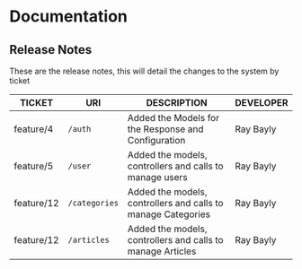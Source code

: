 # Documentation

## Release Notes

These are the release notes, this will detail the changes to the system by ticket 

| TICKET     | URI           | DESCRIPTION                                                   |  DEVELOPER                        |
| ------     | ------        | ------                                                        | ------                            |
| feature/4  |  ```/auth```  | Added the Models for the Response and Configuration           | Ray Bayly                         |
| feature/5  |  ```/user```  | Added the models, controllers and calls to manage users          | Ray Bayly                         |
| feature/12  |  ```/categories```  | Added the models, controllers and calls to manage Categories          | Ray Bayly                         |
| feature/12  |  ```/articles```  | Added the models, controllers and calls to manage Articles          | Ray Bayly                         |